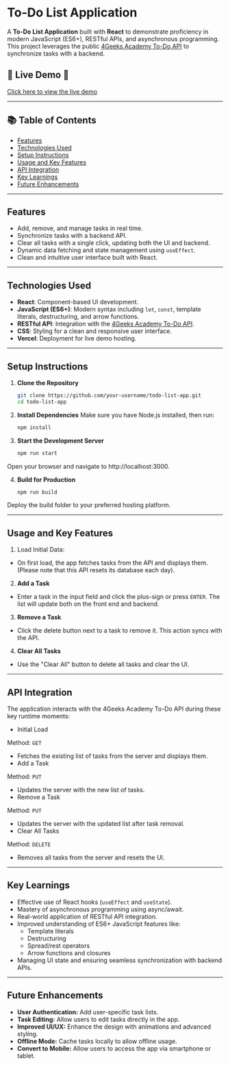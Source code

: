 # To-Do List Application

A **To-Do List Application** built with **React** to demonstrate proficiency in modern JavaScript (ES6+), RESTful APIs, and asynchronous programming. This project leverages the public [4Geeks Academy To-Do API](https://playground.4geeks.com/todo/docs) to synchronize tasks with a backend.

## 🚀 Live Demo 🚀 

[Click here to view the live demo](https://todo-list-app-using-react.vercel.app/)

---

## 📚 Table of Contents

- [Features](#features)
- [Technologies Used](#technologies-used)
- [Setup Instructions](#setup-instructions)
- [Usage and Key Features](#usage-and-key-features)
- [API Integration](#api-integration)
- [Key Learnings](#key-learnings)
- [Future Enhancements](#future-enhancements)

---

## Features

- Add, remove, and manage tasks in real time.
- Synchronize tasks with a backend API.
- Clear all tasks with a single click, updating both the UI and backend.
- Dynamic data fetching and state management using `useEffect`.
- Clean and intuitive user interface built with React.

---

## Technologies Used

- **React**: Component-based UI development.
- **JavaScript (ES6+)**: Modern syntax including `let`, `const`, template literals, destructuring, and arrow functions.
- **RESTful API**: Integration with the [4Geeks Academy To-Do API](https://playground.4geeks.com/todo/docs).
- **CSS**: Styling for a clean and responsive user interface.
- **Vercel**: Deployment for live demo hosting.

---

## Setup Instructions

1. **Clone the Repository**  
   ```bash
   git clone https://github.com/your-username/todo-list-app.git
   cd todo-list-app
   
2. **Install Dependencies**
Make sure you have Node.js installed, then run:

   ```bash
   npm install

3. **Start the Development Server**
   ```bash
   npm run start
   
  Open your browser and navigate to http://localhost:3000.

4. **Build for Production**
   ```bash
   npm run build
  Deploy the build folder to your preferred hosting platform.

---

## Usage and Key Features
1. Load Initial Data:
- On first load, the app fetches tasks from the API and displays them. (Please note that this API resets its database each day).

2. **Add a Task**
- Enter a task in the input field and click the plus-sign or press `ENTER`. The list will update both on the front end and backend.

3. **Remove a Task**
- Click the delete button next to a task to remove it. This action syncs with the API.

4. **Clear All Tasks**
- Use the "Clear All" button to delete all tasks and clear the UI.

---

## API Integration
The application interacts with the 4Geeks Academy To-Do API during these key runtime moments:

   - Initial Load

Method: `GET`
   - Fetches the existing list of tasks from the server and displays them.
   - Add a Task

Method: `PUT`
   - Updates the server with the new list of tasks.
   - Remove a Task

Method: `PUT`
   - Updates the server with the updated list after task removal.
   - Clear All Tasks

Method: `DELETE`
   - Removes all tasks from the server and resets the UI.

---

## Key Learnings
- Effective use of React hooks (`useEffect` and `useState`).
- Mastery of asynchronous programming using async/await.
- Real-world application of RESTful API integration.
- Improved understanding of ES6+ JavaScript features like:
  - Template literals
  - Destructuring
  - Spread/rest operators
  - Arrow functions and closures
- Managing UI state and ensuring seamless synchronization with backend APIs.

---

## Future Enhancements
- **User Authentication:** Add user-specific task lists.
- **Task Editing:** Allow users to edit tasks directly in the app.
- **Improved UI/UX:** Enhance the design with animations and advanced styling.
- **Offline Mode:** Cache tasks locally to allow offline usage.
- **Convert to Mobile:** Allow users to access the app via smartphone or tablet. 
